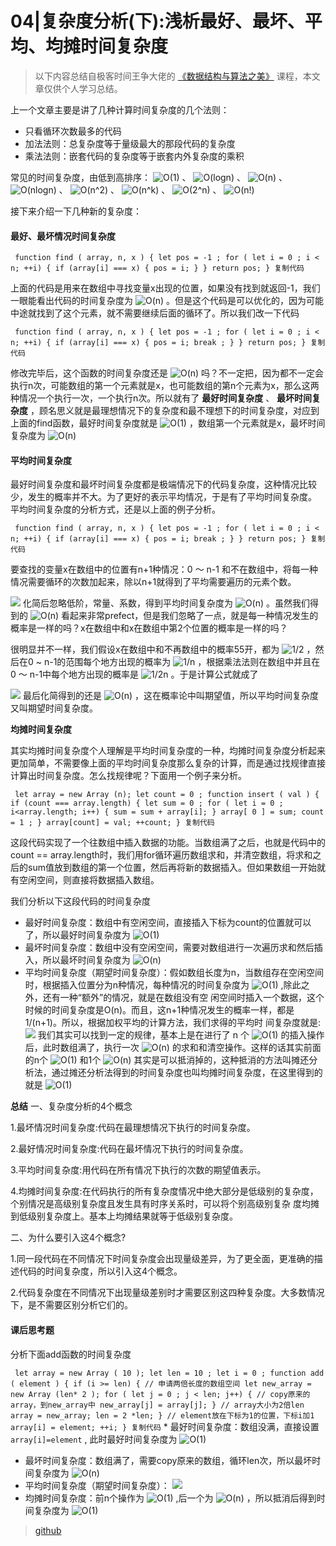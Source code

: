 # 04|复杂度分析(下):浅析最好、最坏、平均、均摊时间复杂度 #

> 
> 
> 
> 以下内容总结自极客时间王争大佬的 [《数据结构与算法之美》](
> https://link.juejin.im?target=https%3A%2F%2Ftime.geekbang.org%2Fcolumn%2Fintro%2F126
> ) 课程，本文章仅供个人学习总结。
> 
> 

上一个文章主要是讲了几种计算时间复杂度的几个法则：

* 只看循环次数最多的代码
* 加法法则：总复杂度等于量级最大的那段代码的复杂度
* 乘法法则：嵌套代码的复杂度等于嵌套内外复杂度的乘积

常见的时间复杂度，由低到高排序： ![O(1)](https://juejin.im/equation?tex=O(1)) 、 ![O(logn)](https://juejin.im/equation?tex=O(logn)) 、 ![O(n)](https://juejin.im/equation?tex=O(n)) 、 ![O(nlogn)](https://juejin.im/equation?tex=O(nlogn)) 、 ![O(n^2)](https://juejin.im/equation?tex=O(n%5E2)) 、 ![O(n^k)](https://juejin.im/equation?tex=O(n%5Ek)) 、 ![O(2^n)](https://juejin.im/equation?tex=O(2%5En)) 、 ![O(n!)](https://juejin.im/equation?tex=O(n!))

接下来介绍一下几种新的复杂度：

#### 最好、最坏情况时间复杂度 ####

` function find ( array, n, x ) { let pos = -1 ; for ( let i = 0 ; i < n; ++i) { if (array[i] === x) { pos = i; } } return pos; } 复制代码`

上面的代码是用来在数组中寻找变量x出现的位置，如果没有找到就返回-1，我们一眼能看出代码的时间复杂度为 ![O(n)](https://juejin.im/equation?tex=O(n)) 。但是这个代码是可以优化的，因为可能中途就找到了这个元素，就不需要继续后面的循环了。所以我们改一下代码

` function find ( array, n, x ) { let pos = -1 ; for ( let i = 0 ; i < n; ++i) { if (array[i] === x) { pos = i; break ; } } return pos; } 复制代码`

修改完毕后，这个函数的时间复杂度还是 ![O(n)](https://juejin.im/equation?tex=O(n)) 吗？不一定把，因为都不一定会执行n次，可能数组的第一个元素就是x，也可能数组的第n个元素为x，那么这两种情况一个执行一次，一个执行n次。所以就有了 **最好时间复杂度** 、 **最坏时间复杂度** ，顾名思义就是最理想情况下的复杂度和最不理想下的时间复杂度，对应到上面的find函数，最好时间复杂度就是 ![O(1)](https://juejin.im/equation?tex=O(1)) ，数组第一个元素就是x，最坏时间复杂度为 ![O(n)](https://juejin.im/equation?tex=O(n))

#### 平均时间复杂度 ####

最好时间复杂度和最坏时间复杂度都是极端情况下的代码复杂度，这种情况比较少，发生的概率并不大。为了更好的表示平均情况，于是有了平均时间复杂度。 平均时间复杂度的分析方式，还是以上面的例子分析。

` function find ( array, n, x ) { let pos = -1 ; for ( let i = 0 ; i < n; ++i) { if (array[i] === x) { pos = i; break ; } } return pos; } 复制代码`

要查找的变量x在数组中的位置有n+1种情况：0 ～ n-1 和不在数组中，将每一种情况需要循环的次数加起来，除以n+1就得到了平均需要遍历的元素个数。

![](https://user-gold-cdn.xitu.io/2019/6/2/16b171f7ebc1e827?imageView2/0/w/1280/h/960/ignore-error/1) 化简后忽略低阶，常量、系数，得到平均时间复杂度为 ![O(n)](https://juejin.im/equation?tex=O(n)) 。虽然我们得到的 ![O(n)](https://juejin.im/equation?tex=O(n)) 看起来非常prefect，但是我们忽略了一点，就是每一种情况发生的概率是一样的吗？x在数组中和x在数组中第2个位置的概率是一样的吗？

很明显并不一样，我们假设x在数组中和不再数组中的概率55开，都为 ![1/2](https://juejin.im/equation?tex=1%2F2) ，然后在0 ~ n-1的范围每个地方出现的概率为 ![1/n](https://juejin.im/equation?tex=1%2Fn) ，根据乘法法则在数组中并且在0 ～ n-1中每个地方出现的概率是 ![1/2n](https://juejin.im/equation?tex=1%2F2n) 。于是计算公式就成了

![](https://user-gold-cdn.xitu.io/2019/6/5/16b283f1c5ec09a2?imageView2/0/w/1280/h/960/ignore-error/1) 最后化简得到的还是 ![O(n)](https://juejin.im/equation?tex=O(n)) ，这在概率论中叫期望值，所以平均时间复杂度又叫期望时间复杂度。

**均摊时间复杂度**

其实均摊时间复杂度个人理解是平均时间复杂度的一种，均摊时间复杂度分析起来更加简单，不需要像上面的平均时间复杂度那么复杂的计算，而是通过找规律直接计算出时间复杂度。怎么找规律呢？下面用一个例子来分析。

` let array = new Array (n); let count = 0 ; function insert ( val ) { if (count === array.length) { let sum = 0 ; for ( let i = 0 ; i<array.length; i++) { sum = sum + array[i]; } array[ 0 ] = sum; count = 1 ; } array[count] = val; ++count; } 复制代码`

这段代码实现了一个往数组中插入数据的功能。当数组满了之后，也就是代码中的count == array.length时，我们用for循环遍历数组求和，并清空数组，将求和之后的sum值放到数组的第一个位置，然后再将新的数据插入。但如果数组一开始就有空闲空间，则直接将数据插入数组。

我们分析以下这段代码的时间复杂度

* 最好时间复杂度：数组中有空闲空间，直接插入下标为count的位置就可以了，所以最好时间复杂度为 ![O(1)](https://juejin.im/equation?tex=O(1))
* 最坏时间复杂度：数组中没有空闲空间，需要对数组进行一次遍历求和然后插入，所以最坏时间复杂度为 ![O(n)](https://juejin.im/equation?tex=O(n))
* 平均时间复杂度（期望时间复杂度）：假如数组长度为n，当数组存在空闲空间时，根据插入位置分为n种情况，每种情况的时间复杂度为 ![O(1)](https://juejin.im/equation?tex=O(1)) ,除此之外，还有一种“额外”的情况，就是在数组没有空 闲空间时插入一个数据，这个时候的时间复杂度是O(n)。而且，这n+1种情况发生的概率一样，都是1/(n+1)。所以，根据加权平均的计算方法，我们求得的平均时 间复杂度就是: ![](https://user-gold-cdn.xitu.io/2019/6/5/16b2857024cf7e96?imageView2/0/w/1280/h/960/ignore-error/1) 我们其实可以找到一定的规律，基本上是在进行了 n 个 ![O(1)](https://juejin.im/equation?tex=O(1)) 的插入操作后，此时数组满了，执行一次 ![O(n)](https://juejin.im/equation?tex=O(n)) 的求和和清空操作。这样的话其实前面的n个 ![O(1)](https://juejin.im/equation?tex=O(1)) 和1个 ![O(n)](https://juejin.im/equation?tex=O(n)) 其实是可以抵消掉的，这种抵消的方法叫摊还分析法，通过摊还分析法得到的时间复杂度也叫均摊时间复杂度，在这里得到的就是 ![O(1)](https://juejin.im/equation?tex=O(1))

**总结** 一、复杂度分析的4个概念

1.最坏情况时间复杂度:代码在最理想情况下执行的时间复杂度。

2.最好情况时间复杂度:代码在最坏情况下执行的时间复杂度。

3.平均时间复杂度:用代码在所有情况下执行的次数的期望值表示。

4.均摊时间复杂度:在代码执行的所有复杂度情况中绝大部分是低级别的复杂度，个别情况是高级别复杂度且发生具有时序关系时，可以将个别高级别复杂 度均摊到低级别复杂度上。基本上均摊结果就等于低级别复杂度。

二、为什么要引入这4个概念?

1.同一段代码在不同情况下时间复杂度会出现量级差异，为了更全面，更准确的描述代码的时间复杂度，所以引入这4个概念。

2.代码复杂度在不同情况下出现量级差别时才需要区别这四种复杂度。大多数情况下，是不需要区别分析它们的。

#### 课后思考题 ####

分析下面add函数的时间复杂度

` let array = new Array ( 10 ); let len = 10 ; let i = 0 ; function add ( element ) { if (i >= len) { // 申请两倍长度的数组空间 let new_array = new Array (len* 2 ); for ( let j = 0 ; j < len; j++) { // copy原来的array，到new_array中 new_array[j] = array[j]; } // array大小为2倍len array = new_array; len = 2 *len; } // element放在下标为1的位置，下标i加1 array[i] = element; ++i; } 复制代码` * 最好时间复杂度：数组没满，直接设置 ` array[i]=element` , 此时最好时间复杂度为 ![O(1)](https://juejin.im/equation?tex=O(1))
* 最坏时间复杂度：数组满了，需要copy原来的数组，循环len次，所以最坏时间复杂度为 ![O(n)](https://juejin.im/equation?tex=O(n))
* 平均时间复杂度（期望时间复杂度）： ![](https://user-gold-cdn.xitu.io/2019/6/5/16b2857024cf7e96?imageView2/0/w/1280/h/960/ignore-error/1)
* 均摊时间复杂度：前n个操作为 ![O(1)](https://juejin.im/equation?tex=O(1)) ,后一个为 ![O(n)](https://juejin.im/equation?tex=O(n)) ，所以抵消后得到时间复杂度为 ![O(1)](https://juejin.im/equation?tex=O(1))

> 
> 
> 
> [github](
> https://link.juejin.im?target=https%3A%2F%2Fgithub.com%2Fchaijinsong%2Fblog%2Fissues%2F12
> )
> 
>